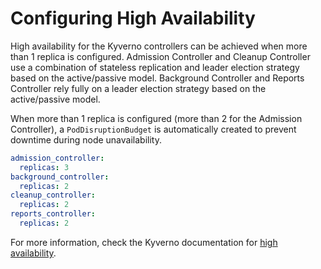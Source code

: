 # Configuring High Availability

High availability for the Kyverno controllers can be achieved when more than 1 replica is configured. Admission Controller and Cleanup Controller use a combination of stateless replication and leader election strategy based on the active/passive model. Background Controller and Reports Controller rely fully on a leader election strategy based on the active/passive model.

When more than 1 replica is configured (more than 2 for the Admission Controller), a `PodDisruptionBudget` is automatically created to prevent downtime during node unavailability.

```yaml
admission_controller:
  replicas: 3
background_controller:
  replicas: 2
cleanup_controller:
  replicas: 2
reports_controller:
  replicas: 2
```

For more information, check the Kyverno documentation for [high availability](https://kyverno.io/docs/high-availability/).
